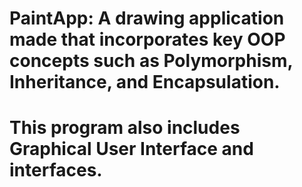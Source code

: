 # PaintApp: A drawing application made that incorporates key OOP concepts such as Polymorphism, Inheritance, and Encapsulation.
# This program also includes Graphical User Interface and interfaces.
